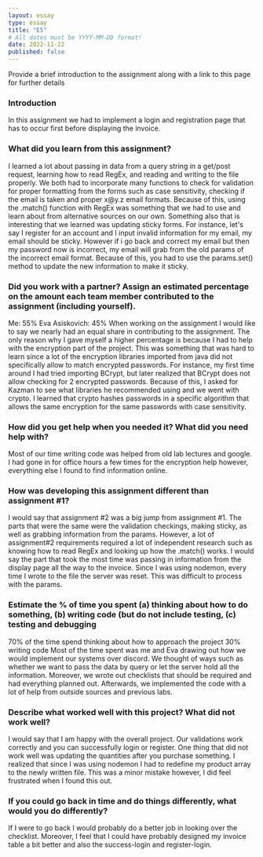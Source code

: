 ```yaml
---
layout: essay
type: essay
title: "E5"
# All dates must be YYYY-MM-DD format!
date: 2022-11-22
published: false
---
```

Provide a brief introduction to the assignment along with a link to this page for further details
<h3>Introduction</h3>
In this assignment we had to implement a login and registration page that has to occur first before displaying the invoice.
<h3>What did you learn from this assignment?</h3>
I learned a lot about passing in data from a query string in a get/post request, learning how to read RegEx, and reading and writing to the file properly. We both had to incorporate many functions to check for validation for proper formatting from the forms such as case sensitivity, checking if the email is taken and proper x@y.z email formats. Because of this, using the .match() function with RegEx was something that we had to use and learn about from alternative sources on our own. Something also that is interesting that we learned was updating sticky forms. For instance, let's say I register for an account and I input invalid information for my email, my email should be sticky. However if i go back and correct my email but then my password now is incorrect, my email will grab from the old params of the incorrect email format. Because of this, you had to use the params.set() method to update the new information to make it sticky. 
<h3>Did you work with a partner? Assign an estimated percentage on the amount each team member contributed to the assignment (including yourself).</h3>
Me: 55%
Eva Asiskovich: 45%
When working on the assignment I would like to say we nearly had an equal share in contributing to the assignment. The only reason why I gave myself a higher percentage is because I had to help with the encryption part of the project. This was something that was hard to learn since a lot of the encryption libraries imported from java did not specifically allow to match encrypted passwords. For instance, my first time around I had tried importing BCrypt, but later realized that BCrypt does not allow checking for 2 encrypted passwords. Because of this, I asked for Kazman to see what libraries he recommended using and we went with crypto. I learned that crypto hashes passwords in a specific algorithm that allows the same encryption for the same passwords with case sensitivity. 
 
<h3>How did you get help when you needed it? What did you need help with?</h3>
Most of our time writing code was helped from old lab lectures and google. I had gone in for office hours a few times for the encryption help however, everything else I found to find information online. 
<h3>How was developing this assignment different than assignment #1?</h3>
I would say that assignment #2 was a big jump from assignment #1. The parts that were the same were the validation checkings, making sticky, as well as grabbing information from the params. However, a lot of assignment#2 requirements required a lot of independent research such as knowing how to read RegEx and looking up how the .match() works. I would say the part that took the most time was passing in information from the display page all the way to the invoice. Since I was using nodemon, every time I wrote to the file the server was reset. This was difficult to process with the params. 
<h3>Estimate the % of time you spent (a) thinking about how to do something, (b) writing code (but do not include testing, (c) testing and debugging</h3>
70% of the time spend thinking about how to approach the project
30% writing code
Most of the time spent was me and Eva drawing out how we would implement our systems over discord. We thought of ways such as whether we want to pass the data by query or let the server hold all the information. Moreover, we wrote out checklists that should be required and had everything planned out. Afterwards, we implemented the code with a lot of help from outside sources and previous labs. 
<h3>Describe what worked well with this project? What did not work well?</h3>
I would say that I am happy with the overall project. Our validations work correctly and you can successfully login or register. One thing that did not work well was updating the quantities after you purchase something. I realized that since I was using nodemon I had to redefine my product array to the newly written file. This was a minor mistake however, I did feel frustrated when I found this out. 
<h3>If you could go back in time and do things differently, what would you do differently?</h3>
If I were to go back I would probably do a better job in looking over the checklist. Moreover, I feel that I could have probably designed my invoice table a bit better and also the success-login and register-login. 

